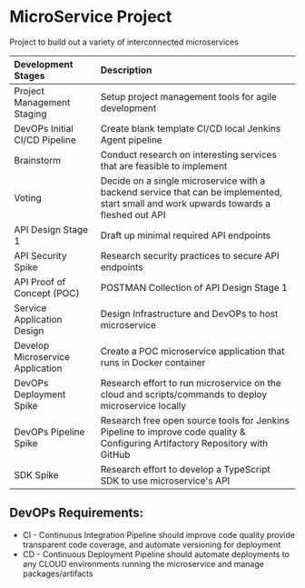 # MicroService Project
 Project to build out a variety of interconnected microservices

 Development Stages | Description
| :--- | :---
Project Management Staging | Setup project management tools for agile development
DevOPs Initial CI/CD Pipeline | Create blank template CI/CD local Jenkins Agent pipeline
Brainstorm  | Conduct research on interesting services that are feasible to implement
Voting  | Decide on a single microservice with a backend service that can be implemented, start small and work upwards towards a fleshed out API
API Design Stage 1 | Draft up minimal required API endpoints
API Security Spike | Research security practices to secure API endpoints
API Proof of Concept (POC) | POSTMAN Collection of API Design Stage 1
Service Application Design | Design Infrastructure and DevOPs to host microservice
Develop Microservice Application | Create a POC microservice application that runs in Docker container
DevOPs Deployment Spike | Research effort to run microservice on the cloud and scripts/commands to deploy microservice locally
DevOPs Pipeline Spike | Research free open source tools for Jenkins Pipeline to improve code quality & Configuring Artifactory Repository with GitHub
SDK Spike | Research effort to develop a TypeScript SDK to use microservice's API

## DevOPs Requirements:
* CI - Continuous Integration Pipeline should improve code quality provide transparent code coverage, and automate versioning for deployment
* CD - Continuous Deployment Pipeline should automate deployments to any CLOUD environments running the microservice and manage packages/artifacts

 
